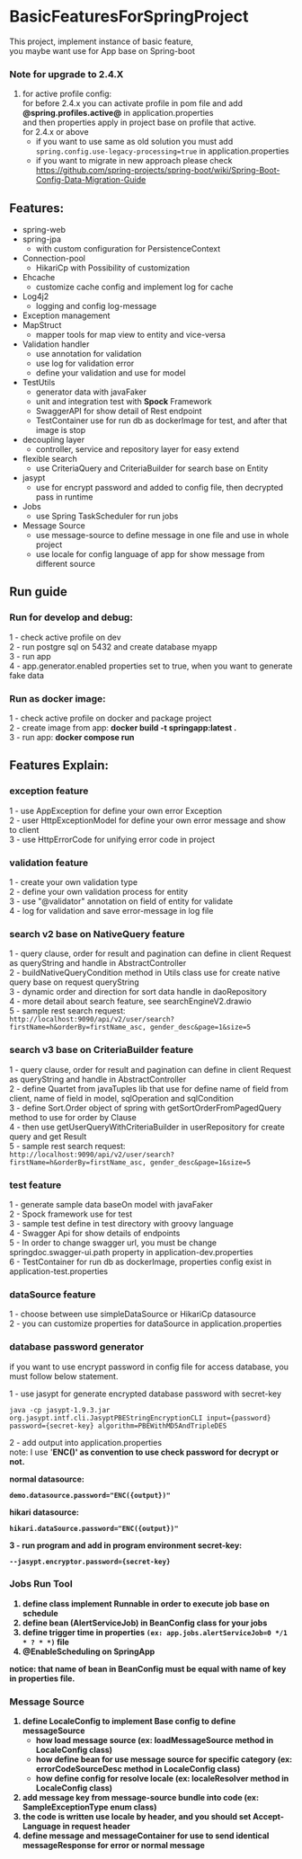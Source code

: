<!-- ## Welcome to GitHub Pages

You can use the [editor on GitHub](https://github.com/PouyaPouryaie/basicFeaturesForSpringProject/edit/gh-pages/index.md) to maintain and preview the content for your website in Markdown files.

Whenever you commit to this repository, GitHub Pages will run [Jekyll](https://jekyllrb.com/) to rebuild the pages in your site, from the content in your Markdown files.

### Markdown

Markdown is a lightweight and easy-to-use syntax for styling your writing. It includes conventions for

```markdown
Syntax highlighted code block

# Header 1
## Header 2
### Header 3

- Bulleted
- List

1. Numbered
2. List

**Bold** and _Italic_ and `Code` text

[Link](url) and ![Image](src)
```

For more details see [Basic writing and formatting syntax](https://docs.github.com/en/github/writing-on-github/getting-started-with-writing-and-formatting-on-github/basic-writing-and-formatting-syntax).

### Jekyll Themes

Your Pages site will use the layout and styles from the Jekyll theme you have selected in your [repository settings](https://github.com/PouyaPouryaie/basicFeaturesForSpringProject/settings/pages). The name of this theme is saved in the Jekyll `_config.yml` configuration file.

### Support or Contact

Having trouble with Pages? Check out our [documentation](https://docs.github.com/categories/github-pages-basics/) or [contact support](https://support.github.com/contact) and we’ll help you sort it out.
 -->

# BasicFeaturesForSpringProject

This project, implement instance of basic feature, <br> you maybe want use for App base on Spring-boot <br>

### Note for upgrade to 2.4.X 
1) for active profile config: <br>
for before 2.4.x you can activate profile in pom file and add <b>@spring.profiles.active@</b> in application.properties <br>
and then properties apply in project base on profile that active. <br>
for 2.4.x or above
    - if you want to use same as old solution you must add ```spring.config.use-legacy-processing=true``` in application.properties
    - if you want to migrate in new approach please check https://github.com/spring-projects/spring-boot/wiki/Spring-Boot-Config-Data-Migration-Guide


## Features: 
- spring-web
- spring-jpa
    - with custom configuration for PersistenceContext
- Connection-pool
    - HikariCp with Possibility of customization
- Ehcache 
    - customize cache config and implement log for cache
- Log4j2 
    - logging and config log-message
- Exception management
- MapStruct
    - mapper tools for map view to entity and vice-versa
- Validation handler
    - use annotation for validation
    - use log for validation error
    - define your validation and use for model
- TestUtils
  - generator data with javaFaker
  - unit and integration test with <b>Spock</b> Framework
  - SwaggerAPI for show detail of Rest endpoint
  - TestContainer use for run db as dockerImage for test, and after that image is stop
- decoupling layer
    - controller, service and repository layer for easy extend
- flexible search
    - use CriteriaQuery and CriteriaBuilder for search base on Entity
- jasypt
    - use for encrypt password and added to config file, then decrypted pass in runtime
- Jobs
    - use Spring TaskScheduler for run jobs 
- Message Source
    - use message-source to define message in one file and use in whole project
    - use locale for config language of app for show message from different source

## Run guide
### Run for develop and debug: <br>
1 - check active profile on dev <br>
2 - run postgre sql on 5432 and create database myapp <br>
3 - run app <br>
4 - app.generator.enabled properties set to true, when you want to generate fake data <br>

### Run as docker image: <br>
1 - check active profile on docker and package project <br>
2 - create image from app: <b>docker build -t springapp:latest . </b>
<br>
3 - run app: <b>docker compose run</b> <br>


## Features Explain: 
### exception feature

1 - use AppException for define your own error Exception <br>
2 - user HttpExceptionModel for define your own error message and show to client <br>
3 - use HttpErrorCode for unifying error code in project <br>

### validation feature

1 - create your own validation type <br>
2 - define your own validation process for entity <br>
3 - use "@validator" annotation on field of entity for validate <br>
4 - log for validation and save error-message in log file <br>

### search v2 base on NativeQuery feature
1 - query clause, order for result and pagination can define in client Request as queryString and handle in AbstractController <br>
2 - buildNativeQueryCondition method in Utils class use for create native query base on request queryString <br>
3 - dynamic order and direction for sort data handle in daoRepository <br>
4 - more detail about search feature, see searchEngineV2.drawio <br> 
5 - sample rest search request: <br>
```http://localhost:9090/api/v2/user/search?firstName=h&orderBy=firstName_asc, gender_desc&page=1&size=5```

### search v3 base on CriteriaBuilder feature
1 - query clause, order for result and pagination can define in client Request as queryString and handle in AbstractController <br>
2 - define Quartet from javaTuples lib that use for define name of field from client, name of field in model, sqlOperation and sqlCondition <br>
3 - define Sort.Order object of spring with getSortOrderFromPagedQuery method to use for order by Clause<br>
4 - then use getUserQueryWithCriteriaBuilder in userRepository for create query and get Result<br>
5 - sample rest search request: <br>
```http://localhost:9090/api/v2/user/search?firstName=h&orderBy=firstName_asc, gender_desc&page=1&size=5```

### test feature
1 - generate sample data baseOn model with javaFaker <br>
2 - Spock framework use for test <br>
3 - sample test define in test directory with groovy language <br>
4 - Swagger Api for show details of endpoints <br>
5 - In order to change swagger url, you must be change springdoc.swagger-ui.path property in application-dev.properties <br>
6 - TestContainer for run db as dockerImage, properties config exist in application-test.properties <br>

### dataSource feature
1 - choose between use simpleDataSource or HikariCp datasource <br>
2 - you can customize properties for dataSource in application.properties

### database password generator
if you want to use encrypt password in config file for access database, you must follow below statement. <br>

1 - use jasypt for generate encrypted database password with secret-key
~~~
java -cp jasypt-1.9.3.jar org.jasypt.intf.cli.JasyptPBEStringEncryptionCLI input={password} password={secret-key} algorithm=PBEWithMD5AndTripleDES
~~~
2 - add output into application.properties <br>
note: I use '<b>ENC()<b>' as convention to use check password for decrypt or not. <br>

normal datasource:
~~~
demo.datasource.password="ENC({output})"
~~~
hikari datasource:
~~~
hikari.dataSource.password="ENC({output})"
~~~
3 - run program and add in program environment secret-key:
~~~
--jasypt.encryptor.password={secret-key}
~~~

### Jobs Run Tool
1) define class implement Runnable in order to execute job base on schedule 
2) define bean (AlertServiceJob) in BeanConfig class for your jobs
3) define trigger time in properties ```(ex: app.jobs.alertServiceJob=0 */1 * ? * *)``` file
4) @EnableScheduling on SpringApp

notice: that name of bean in BeanConfig must be equal with name of key in properties file.

### Message Source
1) define LocaleConfig to implement  Base config to define messageSource
   - how load message source (ex: loadMessageSource method in LocaleConfig class)
   - how define bean for use message source for specific category (ex: errorCodeSourceDesc method in LocaleConfig class)
   - how define config for resolve locale (ex: localeResolver method in LocaleConfig class)
2) add message key from message-source bundle into code (ex: SampleExceptionType enum class)
3) the code is written use locale by header, and you should set Accept-Language in request header
4) define message and messageContainer for use to send identical messageResponse for error or normal message


